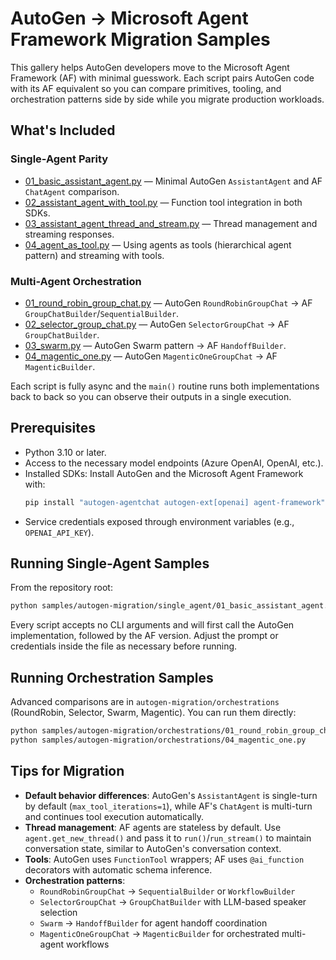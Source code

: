 # AutoGen → Microsoft Agent Framework Migration Samples

This gallery helps AutoGen developers move to the Microsoft Agent Framework (AF) with minimal guesswork. Each script pairs AutoGen code with its AF equivalent so you can compare primitives, tooling, and orchestration patterns side by side while you migrate production workloads.

## What's Included

### Single-Agent Parity

- [01_basic_assistant_agent.py](single_agent/01_basic_assistant_agent.py) — Minimal AutoGen `AssistantAgent` and AF `ChatAgent` comparison.
- [02_assistant_agent_with_tool.py](single_agent/02_assistant_agent_with_tool.py) — Function tool integration in both SDKs.
- [03_assistant_agent_thread_and_stream.py](single_agent/03_assistant_agent_thread_and_stream.py) — Thread management and streaming responses.
- [04_agent_as_tool.py](single_agent/04_agent_as_tool.py) — Using agents as tools (hierarchical agent pattern) and streaming with tools.

### Multi-Agent Orchestration

- [01_round_robin_group_chat.py](orchestrations/01_round_robin_group_chat.py) — AutoGen `RoundRobinGroupChat` → AF `GroupChatBuilder`/`SequentialBuilder`.
- [02_selector_group_chat.py](orchestrations/02_selector_group_chat.py) — AutoGen `SelectorGroupChat` → AF `GroupChatBuilder`.
- [03_swarm.py](orchestrations/03_swarm.py) — AutoGen Swarm pattern → AF `HandoffBuilder`.
- [04_magentic_one.py](orchestrations/04_magentic_one.py) — AutoGen `MagenticOneGroupChat` → AF `MagenticBuilder`.

Each script is fully async and the `main()` routine runs both implementations back to back so you can observe their outputs in a single execution.

## Prerequisites

- Python 3.10 or later.
- Access to the necessary model endpoints (Azure OpenAI, OpenAI, etc.).
- Installed SDKs: Install AutoGen and the Microsoft Agent Framework with:
  ```bash
  pip install "autogen-agentchat autogen-ext[openai] agent-framework"
  ```
- Service credentials exposed through environment variables (e.g., `OPENAI_API_KEY`).

## Running Single-Agent Samples

From the repository root:

```bash
python samples/autogen-migration/single_agent/01_basic_assistant_agent.py
```

Every script accepts no CLI arguments and will first call the AutoGen implementation, followed by the AF version. Adjust the prompt or credentials inside the file as necessary before running.

## Running Orchestration Samples

Advanced comparisons are in `autogen-migration/orchestrations` (RoundRobin, Selector, Swarm, Magentic). You can run them directly:

```bash
python samples/autogen-migration/orchestrations/01_round_robin_group_chat.py
python samples/autogen-migration/orchestrations/04_magentic_one.py
```

## Tips for Migration

- **Default behavior differences**: AutoGen's `AssistantAgent` is single-turn by default (`max_tool_iterations=1`), while AF's `ChatAgent` is multi-turn and continues tool execution automatically.
- **Thread management**: AF agents are stateless by default. Use `agent.get_new_thread()` and pass it to `run()`/`run_stream()` to maintain conversation state, similar to AutoGen's conversation context.
- **Tools**: AutoGen uses `FunctionTool` wrappers; AF uses `@ai_function` decorators with automatic schema inference.
- **Orchestration patterns**:
  - `RoundRobinGroupChat` → `SequentialBuilder` or `WorkflowBuilder`
  - `SelectorGroupChat` → `GroupChatBuilder` with LLM-based speaker selection
  - `Swarm` → `HandoffBuilder` for agent handoff coordination
  - `MagenticOneGroupChat` → `MagenticBuilder` for orchestrated multi-agent workflows
